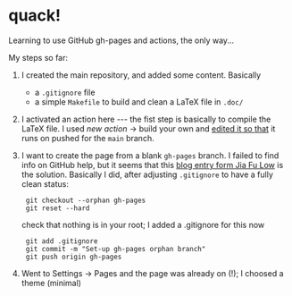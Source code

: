# quack!

Learning to use GitHub gh-pages and actions, the only way... 

My steps so far:

1. I created the main repository, and added some content. Basically
    - a `.gitignore` file
    - a simple `Makefile` to build and clean a LaTeX file in `.doc/`

2. I activated an action here --- the fist step is basically to compile
the LaTeX file. I used *new action* -> build your own and 
[edited it so that](https://github.com/Rmano/quack/blob/452b1eb5f9c8403643445ccb8ebaa24fe3365a15/.github/workflows/main.yml) it runs on pushed for the `main` branch. 

3. I want to create the page from a blank `gh-pages` branch. I failed to find info on GitHub help, but it seems that this [blog entry form Jia Fu Low](https://jiafulow.github.io/blog/2020/07/09/create-gh-pages-branch-in-existing-repo/) is the solution. Basically I did, after adjusting `.gitignore` to have a fully clean status:

        git checkout --orphan gh-pages
        git reset --hard
        
    check that nothing is in your root; I added a .gitignore for this now
        
        git add .gitignore
        git commit -m "Set-up gh-pages orphan branch"
        git push origin gh-pages

4. Went to Settings -> Pages and the page was already on (!); I choosed a theme (minimal)


